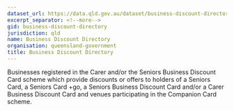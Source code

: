 ```yaml
---
dataset_url: https://data.qld.gov.au/dataset/business-discount-directory
excerpt_separator: <!--more-->
gid: business-discount-directory
jurisdiction: qld
name: Business Discount Directory
organisation: queensland-government
title: Business Discount Directory
---
```


Businesses registered in the Carer and/or the Seniors Business Discount Card scheme which provide discounts or offers to holders of a Seniors Card, a Seniors Card +go, a Seniors Business Discount Card and/or a Carer Business Discount Card and venues participating in the Companion Card scheme.
